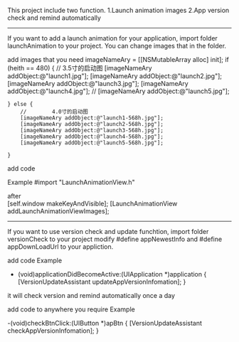 

This project include two function.
1.Launch animation images
2.App version check and remind automatically

************************************
If you want to add a launch animation for your application, import folder launchAnimation to your project.
You can change images that in the folder.


add images that you need
    imageNameAry = [[NSMutableArray alloc] init];
    if (heith == 480) {
//        3.5寸的启动图
        [imageNameAry addObject:@"launch1.jpg"];
        [imageNameAry addObject:@"launch2.jpg"];
        [imageNameAry addObject:@"launch3.jpg"];
        [imageNameAry addObject:@"launch4.jpg"];
//        [imageNameAry addObject:@"launch5.jpg"];

    } else {
        //        4.0寸的启动图
        [imageNameAry addObject:@"launch1-568h.jpg"];
        [imageNameAry addObject:@"launch2-568h.jpg"];
        [imageNameAry addObject:@"launch3-568h.jpg"];
        [imageNameAry addObject:@"launch4-568h.jpg"];
        [imageNameAry addObject:@"launch5-568h.jpg"];

    }


add code

Example
#import "LaunchAnimationView.h"

after  
[self.window makeKeyAndVisible];
[LaunchAnimationView addLaunchAnimationViewImages];
    

************************************
If you want to use version check and update funchtion, import folder versionCheck to your project 
modify #define appNewestInfo and #define appDownLoadUrl to your appliction.

 add code
 Example
- (void)applicationDidBecomeActive:(UIApplication *)application
{
    [VersionUpdateAssistant updateAppVersionInfomation];
}

it will check version and remind automatically once a day

add code to anywhere you require
Example

-(void)checkBtnClick:(UIButton *)apBtn
{
    [VersionUpdateAssistant checkAppVersionInfomation];
}


